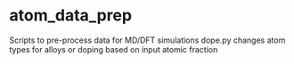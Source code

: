 # atom_data_prep
Scripts to pre-process data for MD/DFT simulations
dope.py changes atom types for alloys or doping based on input atomic fraction
